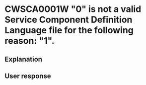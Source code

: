 # CWSCA0001W "0" is not a valid Service Component Definition Language file for the following reason: "1".

## Explanation

## User response